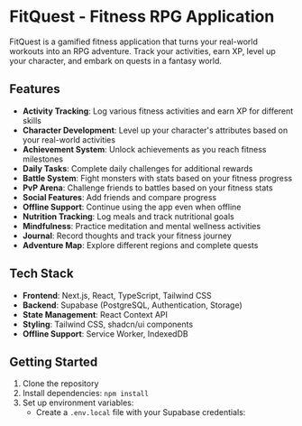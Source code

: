 # FitQuest - Fitness RPG Application

FitQuest is a gamified fitness application that turns your real-world workouts into an RPG adventure. Track your activities, earn XP, level up your character, and embark on quests in a fantasy world.

## Features

- **Activity Tracking**: Log various fitness activities and earn XP for different skills
- **Character Development**: Level up your character's attributes based on your real-world activities
- **Achievement System**: Unlock achievements as you reach fitness milestones
- **Daily Tasks**: Complete daily challenges for additional rewards
- **Battle System**: Fight monsters with stats based on your fitness progress
- **PvP Arena**: Challenge friends to battles based on your fitness stats
- **Social Features**: Add friends and compare progress
- **Offline Support**: Continue using the app even when offline
- **Nutrition Tracking**: Log meals and track nutritional goals
- **Mindfulness**: Practice meditation and mental wellness activities
- **Journal**: Record thoughts and track your fitness journey
- **Adventure Map**: Explore different regions and complete quests

## Tech Stack

- **Frontend**: Next.js, React, TypeScript, Tailwind CSS
- **Backend**: Supabase (PostgreSQL, Authentication, Storage)
- **State Management**: React Context API
- **Styling**: Tailwind CSS, shadcn/ui components
- **Offline Support**: Service Worker, IndexedDB

## Getting Started

1. Clone the repository
2. Install dependencies: `npm install`
3. Set up environment variables:
   - Create a `.env.local` file with your Supabase credentials:

